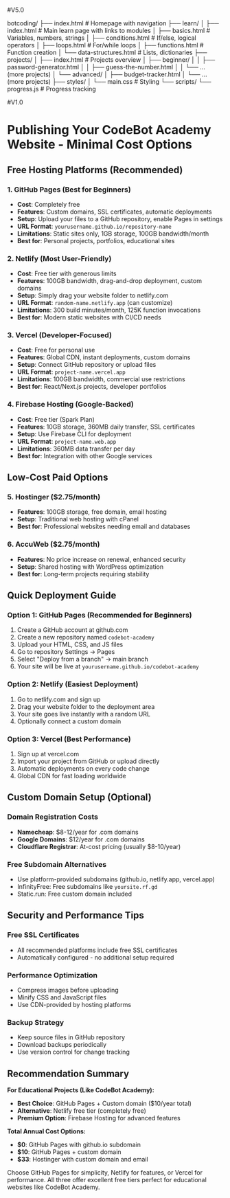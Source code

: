 #V5.0


botcoding/
├── index.html                # Homepage with navigation
├── learn/
│   ├── index.html            # Main learn page with links to modules
│   ├── basics.html           # Variables, numbers, strings
│   ├── conditions.html       # If/else, logical operators
│   ├── loops.html            # For/while loops
│   ├── functions.html        # Function creation
│   └── data-structures.html  # Lists, dictionaries
├── projects/
│   ├── index.html            # Projects overview
│   ├── beginner/
│   │   ├── password-generator.html
│   │   ├── guess-the-number.html
│   │   └── ... (more projects)
│   └── advanced/
│       ├── budget-tracker.html
│       └── ... (more projects)
├── styles/
│   └── main.css              # Styling
└── scripts/
    └── progress.js           # Progress tracking

#V1.0
# Publishing Your CodeBot Academy Website - Minimal Cost Options

## Free Hosting Platforms (Recommended)

### 1. **GitHub Pages** (Best for Beginners)
- **Cost**: Completely free
- **Features**: Custom domains, SSL certificates, automatic deployments
- **Setup**: Upload your files to a GitHub repository, enable Pages in settings
- **URL Format**: `yourusername.github.io/repository-name`
- **Limitations**: Static sites only, 1GB storage, 100GB bandwidth/month
- **Best for**: Personal projects, portfolios, educational sites

### 2. **Netlify** (Most User-Friendly)
- **Cost**: Free tier with generous limits
- **Features**: 100GB bandwidth, drag-and-drop deployment, custom domains
- **Setup**: Simply drag your website folder to netlify.com
- **URL Format**: `random-name.netlify.app` (can customize)
- **Limitations**: 300 build minutes/month, 125K function invocations
- **Best for**: Modern static websites with CI/CD needs

### 3. **Vercel** (Developer-Focused)
- **Cost**: Free for personal use
- **Features**: Global CDN, instant deployments, custom domains
- **Setup**: Connect GitHub repository or upload files
- **URL Format**: `project-name.vercel.app`
- **Limitations**: 100GB bandwidth, commercial use restrictions
- **Best for**: React/Next.js projects, developer portfolios

### 4. **Firebase Hosting** (Google-Backed)
- **Cost**: Free tier (Spark Plan)
- **Features**: 10GB storage, 360MB daily transfer, SSL certificates
- **Setup**: Use Firebase CLI for deployment
- **URL Format**: `project-name.web.app`
- **Limitations**: 360MB data transfer per day
- **Best for**: Integration with other Google services

## Low-Cost Paid Options

### 5. **Hostinger** ($2.75/month)
- **Features**: 100GB storage, free domain, email hosting
- **Setup**: Traditional web hosting with cPanel
- **Best for**: Professional websites needing email and databases

### 6. **AccuWeb** ($2.75/month)
- **Features**: No price increase on renewal, enhanced security
- **Setup**: Shared hosting with WordPress optimization
- **Best for**: Long-term projects requiring stability

## Quick Deployment Guide

### Option 1: GitHub Pages (Recommended for Beginners)
1. Create a GitHub account at github.com
2. Create a new repository named `codebot-academy`
3. Upload your HTML, CSS, and JS files
4. Go to repository Settings → Pages
5. Select "Deploy from a branch" → main branch
6. Your site will be live at `yourusername.github.io/codebot-academy`

### Option 2: Netlify (Easiest Deployment)
1. Go to netlify.com and sign up
2. Drag your website folder to the deployment area
3. Your site goes live instantly with a random URL
4. Optionally connect a custom domain

### Option 3: Vercel (Best Performance)
1. Sign up at vercel.com
2. Import your project from GitHub or upload directly
3. Automatic deployments on every code change
4. Global CDN for fast loading worldwide

## Custom Domain Setup (Optional)

### Domain Registration Costs
- **Namecheap**: $8-12/year for .com domains
- **Google Domains**: $12/year for .com domains
- **Cloudflare Registrar**: At-cost pricing (usually $8-10/year)

### Free Subdomain Alternatives
- Use platform-provided subdomains (github.io, netlify.app, vercel.app)
- InfinityFree: Free subdomains like `yoursite.rf.gd`
- Static.run: Free custom domain included

## Security and Performance Tips

### Free SSL Certificates
- All recommended platforms include free SSL certificates
- Automatically configured - no additional setup required

### Performance Optimization
- Compress images before uploading
- Minify CSS and JavaScript files
- Use CDN-provided by hosting platforms

### Backup Strategy
- Keep source files in GitHub repository
- Download backups periodically
- Use version control for change tracking

## Recommendation Summary

**For Educational Projects (Like CodeBot Academy):**
- **Best Choice**: GitHub Pages + Custom domain ($10/year total)
- **Alternative**: Netlify free tier (completely free)
- **Premium Option**: Firebase Hosting for advanced features

**Total Annual Cost Options:**
- **$0**: GitHub Pages with github.io subdomain
- **$10**: GitHub Pages + custom domain
- **$33**: Hostinger with custom domain and email

Choose GitHub Pages for simplicity, Netlify for features, or Vercel for performance. All three offer excellent free tiers perfect for educational websites like CodeBot Academy.
